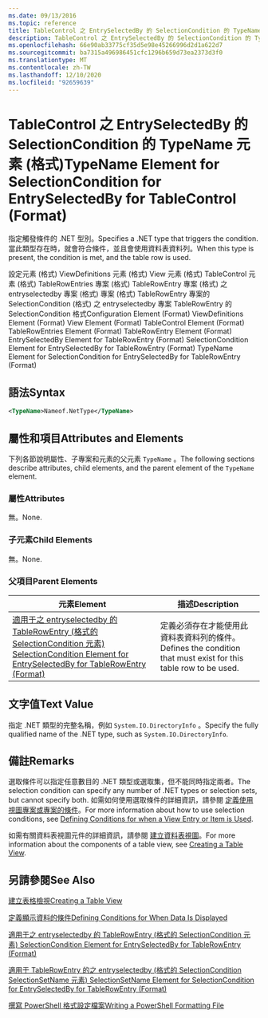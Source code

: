 ```yaml
---
ms.date: 09/13/2016
ms.topic: reference
title: TableControl 之 EntrySelectedBy 的 SelectionCondition 的 TypeName 元素 (格式)
description: TableControl 之 EntrySelectedBy 的 SelectionCondition 的 TypeName 元素 (格式)
ms.openlocfilehash: 66e90ab33775cf35d5e98e45266996d2d1a622d7
ms.sourcegitcommit: ba7315a496986451cfc1296b659d73ea2373d3f0
ms.translationtype: MT
ms.contentlocale: zh-TW
ms.lasthandoff: 12/10/2020
ms.locfileid: "92659639"
---
```

# <a name="typename-element-for-selectioncondition-for-entryselectedby-for-tablecontrol-format"></a><span data-ttu-id="847b3-103">TableControl 之 EntrySelectedBy 的 SelectionCondition 的 TypeName 元素 (格式)</span><span class="sxs-lookup"><span data-stu-id="847b3-103">TypeName Element for SelectionCondition for EntrySelectedBy for TableControl (Format)</span></span>

<span data-ttu-id="847b3-104">指定觸發條件的 .NET 型別。</span><span class="sxs-lookup"><span data-stu-id="847b3-104">Specifies a .NET type that triggers the condition.</span></span> <span data-ttu-id="847b3-105">當此類型存在時，就會符合條件，並且會使用資料表資料列。</span><span class="sxs-lookup"><span data-stu-id="847b3-105">When this type is present, the condition is met, and the table row is used.</span></span>

<span data-ttu-id="847b3-106">設定元素 (格式) ViewDefinitions 元素 (格式) View 元素 (格式) TableControl 元素 (格式) TableRowEntries 專案 (格式) TableRowEntry 專案 (格式) 之 entryselectedby 專案 (格式) 專案 (格式) TableRowEntry 專案的 SelectionCondition (格式) 之 entryselectedby 專案 TableRowEntry 的 SelectionCondition 格式</span><span class="sxs-lookup"><span data-stu-id="847b3-106">Configuration Element (Format) ViewDefinitions Element (Format) View Element (Format) TableControl Element (Format) TableRowEntries Element (Format) TableRowEntry Element (Format) EntrySelectedBy Element for TableRowEntry (Format) SelectionCondition Element for EntrySelectedBy for TableRowEntry (Format) TypeName Element for SelectionCondition for EntrySelectedBy for TableRowEntry (Format)</span></span>

## <a name="syntax"></a><span data-ttu-id="847b3-107">語法</span><span class="sxs-lookup"><span data-stu-id="847b3-107">Syntax</span></span>

```xml
<TypeName>Nameof.NetType</TypeName>
```

## <a name="attributes-and-elements"></a><span data-ttu-id="847b3-108">屬性和項目</span><span class="sxs-lookup"><span data-stu-id="847b3-108">Attributes and Elements</span></span>

<span data-ttu-id="847b3-109">下列各節說明屬性、子專案和元素的父元素 `TypeName` 。</span><span class="sxs-lookup"><span data-stu-id="847b3-109">The following sections describe attributes, child elements, and the parent element of the `TypeName` element.</span></span>

### <a name="attributes"></a><span data-ttu-id="847b3-110">屬性</span><span class="sxs-lookup"><span data-stu-id="847b3-110">Attributes</span></span>

<span data-ttu-id="847b3-111">無。</span><span class="sxs-lookup"><span data-stu-id="847b3-111">None.</span></span>

### <a name="child-elements"></a><span data-ttu-id="847b3-112">子元素</span><span class="sxs-lookup"><span data-stu-id="847b3-112">Child Elements</span></span>

<span data-ttu-id="847b3-113">無。</span><span class="sxs-lookup"><span data-stu-id="847b3-113">None.</span></span>

### <a name="parent-elements"></a><span data-ttu-id="847b3-114">父項目</span><span class="sxs-lookup"><span data-stu-id="847b3-114">Parent Elements</span></span>

|<span data-ttu-id="847b3-115">元素</span><span class="sxs-lookup"><span data-stu-id="847b3-115">Element</span></span>|<span data-ttu-id="847b3-116">描述</span><span class="sxs-lookup"><span data-stu-id="847b3-116">Description</span></span>|
|-------------|-----------------|
|[<span data-ttu-id="847b3-117">適用于之 entryselectedby 的 TableRowEntry (格式的 SelectionCondition 元素) </span><span class="sxs-lookup"><span data-stu-id="847b3-117">SelectionCondition Element for EntrySelectedBy for TableRowEntry (Format)</span></span>](./selectioncondition-element-for-entryselectedby-for-tablecontrol-format.md)|<span data-ttu-id="847b3-118">定義必須存在才能使用此資料表資料列的條件。</span><span class="sxs-lookup"><span data-stu-id="847b3-118">Defines the condition that must exist for this table row to be used.</span></span>|

## <a name="text-value"></a><span data-ttu-id="847b3-119">文字值</span><span class="sxs-lookup"><span data-stu-id="847b3-119">Text Value</span></span>

<span data-ttu-id="847b3-120">指定 .NET 類型的完整名稱，例如 `System.IO.DirectoryInfo` 。</span><span class="sxs-lookup"><span data-stu-id="847b3-120">Specify the fully qualified name of the .NET type, such as `System.IO.DirectoryInfo`.</span></span>

## <a name="remarks"></a><span data-ttu-id="847b3-121">備註</span><span class="sxs-lookup"><span data-stu-id="847b3-121">Remarks</span></span>

<span data-ttu-id="847b3-122">選取條件可以指定任意數目的 .NET 類型或選取集，但不能同時指定兩者。</span><span class="sxs-lookup"><span data-stu-id="847b3-122">The selection condition can specify any number of .NET types or selection sets, but cannot specify both.</span></span> <span data-ttu-id="847b3-123">如需如何使用選取條件的詳細資訊，請參閱 [定義使用視圖專案或專案的條件](./defining-conditions-for-displaying-data.md)。</span><span class="sxs-lookup"><span data-stu-id="847b3-123">For more information about how to use selection conditions, see [Defining Conditions for when a View Entry or Item is Used](./defining-conditions-for-displaying-data.md).</span></span>

<span data-ttu-id="847b3-124">如需有關資料表視圖元件的詳細資訊，請參閱 [建立資料表視圖](./creating-a-table-view.md)。</span><span class="sxs-lookup"><span data-stu-id="847b3-124">For more information about the components of a table view, see [Creating a Table View](./creating-a-table-view.md).</span></span>

## <a name="see-also"></a><span data-ttu-id="847b3-125">另請參閱</span><span class="sxs-lookup"><span data-stu-id="847b3-125">See Also</span></span>

[<span data-ttu-id="847b3-126">建立表格檢視</span><span class="sxs-lookup"><span data-stu-id="847b3-126">Creating a Table View</span></span>](./creating-a-table-view.md)

[<span data-ttu-id="847b3-127">定義顯示資料的條件</span><span class="sxs-lookup"><span data-stu-id="847b3-127">Defining Conditions for When Data Is Displayed</span></span>](./defining-conditions-for-displaying-data.md)

[<span data-ttu-id="847b3-128">適用于之 entryselectedby 的 TableRowEntry (格式的 SelectionCondition 元素) </span><span class="sxs-lookup"><span data-stu-id="847b3-128">SelectionCondition Element for EntrySelectedBy for TableRowEntry (Format)</span></span>](./selectioncondition-element-for-entryselectedby-for-tablecontrol-format.md)

[<span data-ttu-id="847b3-129">適用于 TableRowEntry 的之 entryselectedby (格式的 SelectionCondition SelectionSetName 元素) </span><span class="sxs-lookup"><span data-stu-id="847b3-129">SelectionSetName Element for SelectionCondition for EntrySelectedBy for TableRowEntry (Format)</span></span>](./selectionsetname-element-for-selectioncondition-for-entryselectedby-for-tablecontrol-format.md)

[<span data-ttu-id="847b3-130">撰寫 PowerShell 格式設定檔案</span><span class="sxs-lookup"><span data-stu-id="847b3-130">Writing a PowerShell Formatting File</span></span>](./writing-a-powershell-formatting-file.md)
